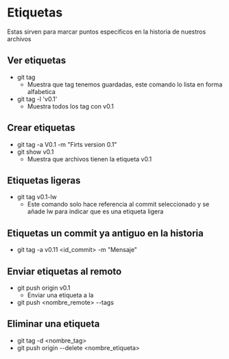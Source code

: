 # Etiquetas
Estas sirven para marcar puntos especificos en la historia de nuestros archivos
## Ver etiquetas
+ git tag
    - Muestra que tag tenemos guardadas, este comando lo lista en forma alfabetica
+ git tag -l 'v0.1'
    - Muestra todos los tag con v0.1
## Crear etiquetas
+ git tag -a V0.1 -m "Firts version 0.1"
+ git show v0.1
    - Muestra que archivos tienen la etiqueta v0.1
## Etiquetas ligeras
+ git tag v0.1-lw
    - Este comando solo hace referencia al commit seleccionado y se añade lw para indicar que es una etiqueta ligera
## Etiquetas un commit ya antiguo en la historia
+ git tag -a v0.11 <id_commit> -m "Mensaje"
## Enviar etiquetas al remoto
+ git push origin v0.1
    - Enviar una etiqueta a la 
+ git push <nombre_remote> --tags
## Eliminar una etiqueta
+ git tag -d <nombre_tag>
+ git push origin --delete <nombre_etiqueta>
